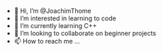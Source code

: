 - 👋 Hi, I’m @JoachimThome
- 👀 I’m interested in learning to code
- 🌱 I’m currently learning C++
- 💞️ I’m looking to collaborate on beginner projects
- 📫 How to reach me ...

<!---
JoachimThome/JoachimThome is a ✨ special ✨ repository because its `README.md` (this file) appears on your GitHub profile.
You can click the Preview link to take a look at your changes.
--->
